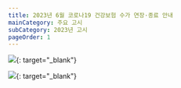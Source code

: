 ```yaml
---
title: 2023년 6월 코로나19 건강보험 수가 연장·종료 안내
mainCategory: 주요 고시
subCategory: 2023년 고시
pageOrder: 1
---
```


[![](/images/{{page.url}}_1.png)](/images/{{page.url}}_1.png){: target="_blank"}

[![](/images/{{page.url}}_2.png)](/images/{{page.url}}_2.png){: target="_blank"}